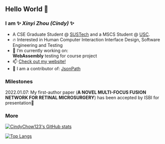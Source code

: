 ## Hello World 👋
### I am ✨ _Xinyi Zhou (Cindy)_ ✨
- A CSE Graduate Student @ [SUSTech](https://www.sustech.edu.cn/en/) and a MSCS Student @ [USC](https://viterbischool.usc.edu/).
- 🔥 Interested in Human Computer Interaction Interface Design, Software Engineering and Testing
- 🔭 I’m currently working on:    
      **WebAssembly** testing for course project
- 📫 [Check out my website!](https://cindychow123.github.io/)
- 🔦 I am a contributor of: 
      [JsonPath](https://github.com/json-path/JsonPath)
### Milestones
2022.01.07: My first-author paper (**A NOVEL MULTI-FOCUS FUSION NETWORK FOR RETINAL MICROSURGERY**) has been accepted by ISBI for presentation🎉   
### More
[![CindyChow123's GitHub stats](https://github-readme-stats.vercel.app/api?username=CindyChow123&show_icons=true&title_color=45979D&bg_color=F7FBFA&text_color=000000&icon_color=E74C3C&border_color=FCF3CF)](https://github.com/anuraghazra/github-readme-stats)

[![Top Langs](https://github-readme-stats.vercel.app/api/top-langs/?username=CindyChow123&layout=compact&title_color=45979D&bg_color=F7FBFA&text_color=000000&icon_color=E74C3C&card_width=445&border_color=FCF3CF)](https://github.com/anuraghazra/github-readme-stats)
